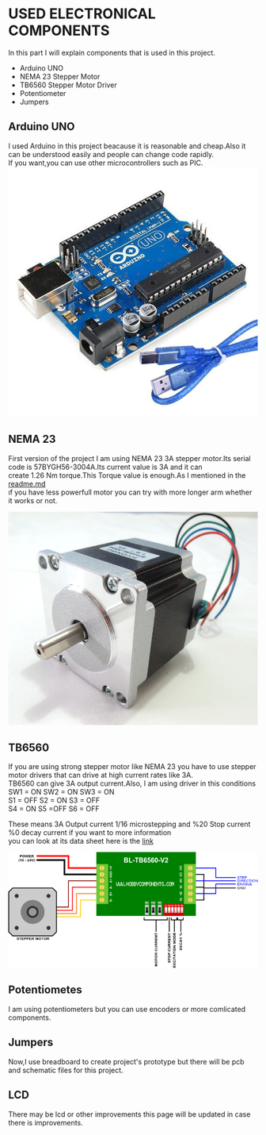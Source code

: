 # USED ELECTRONICAL COMPONENTS

In this part I will explain components that is used in this project.
* Arduino UNO
* NEMA 23 Stepper Motor
* TB6560 Stepper Motor Driver
* Potentiometer
* Jumpers <br>
## Arduino UNO
I used Arduino in this project beacause it is reasonable and cheap.Also it can be understood easily and people can change code rapidly.<br>
If you want,you can use other microcontrollers such as PIC.
![Uno](https://github.com/guneykunt1904/Open-Source-Ventilation-Device/blob/master/docs/Arduino%20uno.jpg)

## NEMA 23
First version of the project I am using NEMA 23 3A stepper motor.Its serial code is 57BYGH56-3004A.Its current value is 3A and it can <br>
create 1.26 Nm torque.This Torque value is enough.As I mentioned in the [readme.md](https://github.com/guneykunt1904/Open-Source-Ventilation-Device/blob/master/README.md) <br>
ıf you have less powerfull motor you can try with more longer arm whether it works or not.

![nema23](https://github.com/guneykunt1904/Open-Source-Ventilation-Device/blob/master/docs/nema%2023.png)
## TB6560

 If you are using strong stepper motor like NEMA 23 you have to use stepper motor drivers that can drive at high current rates like 3A.<br>
 TB6560 can give 3A output current.Also, I am using driver in this conditions  <br>
 SW1 = ON    SW2 = ON    SW3 = ON <br>
 S1 = OFF  S2 = ON S3 = OFF  <br>
 S4 = ON   S5 =OFF S6 = OFF <br>
 
 These means 3A Output current 1/16 microstepping and %20 Stop current %0 decay current if you want to more information <br>
 you can look at its data sheet here is the [link](https://www.allelectronics.com/mas_assets/media/allelectronics2018/spec/SMC-5.pdf) <br>
 
 ![TB6560](https://github.com/guneykunt1904/Open-Source-Ventilation-Device/blob/master/docs/TB6560%20pinout.png)
 
## Potentiometes
I am using potentiometers but you can use encoders or more comlicated components.

## Jumpers

Now,I use breadboard to create project's prototype but there will be pcb and schematic files for this project.

## LCD 

There may be lcd or other improvements this page will be updated in case there is improvements.
